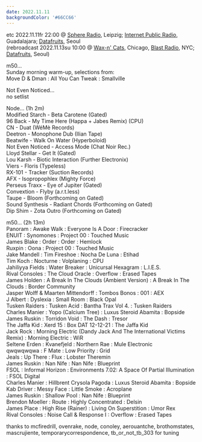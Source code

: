 ```yaml
---
date: 2022.11.11
backgroundColor: '#66CC66'
---
```


etc 2022.11.11fr 22:00 @ [Sphere Radio](http://www.sphere-radio.net/), Leipzig; [Internet Public Radio](http://www.internetpublicradio.live/), Guadalajara; [Datafruits](http://www.datafruits.fm/), Seoul  
(rebroadcast 2022.11.13su 10:00 @ [Wax-n' Cats](http://www.twitch.tv/waxncats), Chicago, [Blast Radio](https://blastradio.com/kimochisound), NYC; [Datafruits](http://www.datafruits.fm/), Seoul)  

m50...  
Sunday morning warm-up, selections from:  
Move D & Dman : All You Can Tweak : Smallville  

Not Even Noticed...  
no setlist  

Node... (1h 2m)  
Modified Starch - Beta Carotene (Gated)  
96 Back - My Time Here (Happa + Jabes Remix) (CPU)  
CN - Duat (WéMè Records)  
Deetron - Monophone Dub (Ilian Tape)  
Beatwife - Walk On Water (Hyperboloid)  
Not Even Noticed - Access Mode (Chat Noir Rec.)  
Lloyd Stellar - Get It (Gated)  
Lou Karsh - Biotic Interaction (Further Electronix)  
Viers - Floris (Typeless)  
RX-101 - Tracker (Suction Records)  
AFX - Isopropophlex (Mighty Force)  
Perseus Traxx - Eye of Jupiter (Gated)  
Convextion - Flyby (a.r.t.less)  
Taupe - Bloom (Forthcoming on Gated)  
Sound Synthesis - Radiant Chords (Forthcoming on Gated)  
Dip Shim - Zota Outro (Forthcoming on Gated)  

m50... (2h 13m)  
Panoram : Awake Walk : Everyone Is A Door : Firecracker  
ENUIT : Synomones : Project 00 : Touched Music  
James Blake : Order : Order : Hemlock  
Ruxpin : Oona : Project 00 : Touched Music  
Jake Mandell : Tim Fireshoe : Nocha De Luna : Etihad  
Tim Koch : Nocturne : Volplaning : CPU  
Jahiliyya Fields : Water Breaker : Unicursal Hexagram : L.I.E.S.  
Rival Consoles : The Cloud Oracle : Overflow : Erased Tapes  
James Holden : A Break In The Clouds (Ambient Version) : A Break In The Clouds : Border Community  
Jasper Wolff & Maarten Mittendorff : Tombos Bonos : 001 : AEX  
J Albert : Dyslexia : Small Room : Black Opal  
Tusken Raiders : Tusken Acid : Bantha Trax Vol 4. : Tusken Raiders  
Charles Manier : Yopo (Calcium Tree) : Luxus Steroid Abamita : Bopside  
James Ruskin : Torridon Void : The Dash : Tresor  
The Jaffa Kid : Xerd 15 : Box DAT 12-12-21 : The Jaffa Kid  
Jack Rock : Morning Electric (Dandy Jack And The International Victims Remix) : Morning Electric : WiR  
Seltene Erden : Kvanefjeld : Northern Rae : Mule Electronic  
qwqwqwqwa : F Mate : Low Priority : Grid  
Jeals : Up There : Flux : Lobster Theremin  
James Ruskin : Nan Nife : Nan Nife : Blueprint  
FSOL : Informal Horizon : Environments 7.02: A Space Of Partial Illumination : FSOL Digital  
Charles Manier : Hillbrent Crysola Pagoda : Luxus Steroid Abamita : Bopside  
Kab Driver : Messy Face : Little Smoke : Acroplane  
James Ruskin : Shallow Pool : Nan Nife : Blueprint  
Brendon Moeller : Route : Highly Concentrated : Delsin  
James Place : High Rise (Rainer) : Living On Superstition : Umor Rex  
Rival Consoles : Noise Call & Response I : Overflow : Erased Tapes  

thanks to mcfiredrill, ovenrake, node, conoley, aerouantche, brothomstates, mascrujiente, temporarycorrespondence, tb\_or\_not\_tb\_303 for tuning